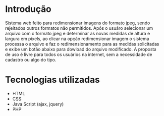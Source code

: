 # Introdução 

Sistema web feito para redimensionar imagens do formato jpeg, sendo rejeitados outros formatos não permitidos. 
Após o usuáro selecionar um arquivo com o formato jpeg e determinar as novas medidas de altura e largura 
em pixels, ao clicar na opção redimensionar imagem o sistema processa o arquivo e faz o redimensionamento
para as medidas solicitadas e exibe um botão abaixo para dowload do arquivo modificado. A proposta de uso é
livre para todos os usuários na internet, sem a necessidade de cadastro ou algo do tipo.  

# Tecnologias utilizadas 

- HTML
- CSS
- Java Script (ajax, jquery)   
- PHP   
